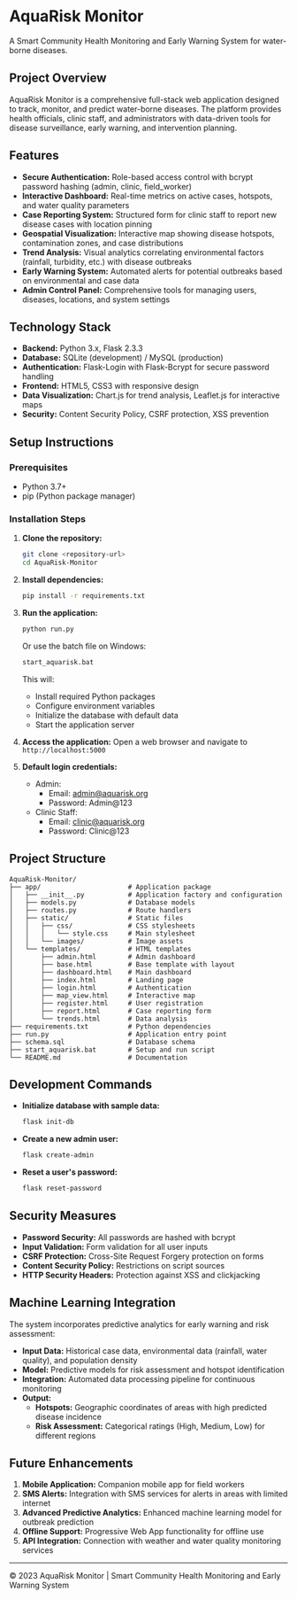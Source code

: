 # AquaRisk Monitor

A Smart Community Health Monitoring and Early Warning System for water-borne diseases.

## Project Overview

AquaRisk Monitor is a comprehensive full-stack web application designed to track, monitor, and predict water-borne diseases. The platform provides health officials, clinic staff, and administrators with data-driven tools for disease surveillance, early warning, and intervention planning.

## Features

- **Secure Authentication:** Role-based access control with bcrypt password hashing (admin, clinic, field_worker)
- **Interactive Dashboard:** Real-time metrics on active cases, hotspots, and water quality parameters
- **Case Reporting System:** Structured form for clinic staff to report new disease cases with location pinning
- **Geospatial Visualization:** Interactive map showing disease hotspots, contamination zones, and case distributions
- **Trend Analysis:** Visual analytics correlating environmental factors (rainfall, turbidity, etc.) with disease outbreaks
- **Early Warning System:** Automated alerts for potential outbreaks based on environmental and case data
- **Admin Control Panel:** Comprehensive tools for managing users, diseases, locations, and system settings

## Technology Stack

- **Backend:** Python 3.x, Flask 2.3.3
- **Database:** SQLite (development) / MySQL (production)
- **Authentication:** Flask-Login with Flask-Bcrypt for secure password handling
- **Frontend:** HTML5, CSS3 with responsive design
- **Data Visualization:** Chart.js for trend analysis, Leaflet.js for interactive maps
- **Security:** Content Security Policy, CSRF protection, XSS prevention

## Setup Instructions

### Prerequisites

- Python 3.7+
- pip (Python package manager)

### Installation Steps

1. **Clone the repository:**
   ```bash
   git clone <repository-url>
   cd AquaRisk-Monitor
   ```

2. **Install dependencies:**
   ```bash
   pip install -r requirements.txt
   ```

3. **Run the application:**
   ```bash
   python run.py
   ```
   
   Or use the batch file on Windows:
   ```bash
   start_aquarisk.bat
   ```
   This will:
   - Install required Python packages
   - Configure environment variables
   - Initialize the database with default data
   - Start the application server

4. **Access the application:**
   Open a web browser and navigate to `http://localhost:5000`

5. **Default login credentials:**
   - Admin: 
     - Email: admin@aquarisk.org
     - Password: Admin@123
   - Clinic Staff:
     - Email: clinic@aquarisk.org
     - Password: Clinic@123

## Project Structure

```
AquaRisk-Monitor/
├── app/                      # Application package
│   ├── __init__.py           # Application factory and configuration
│   ├── models.py             # Database models
│   ├── routes.py             # Route handlers
│   ├── static/               # Static files
│   │   ├── css/              # CSS stylesheets
│   │   │   └── style.css     # Main stylesheet
│   │   └── images/           # Image assets
│   └── templates/            # HTML templates
│       ├── admin.html        # Admin dashboard
│       ├── base.html         # Base template with layout
│       ├── dashboard.html    # Main dashboard
│       ├── index.html        # Landing page
│       ├── login.html        # Authentication
│       ├── map_view.html     # Interactive map
│       ├── register.html     # User registration
│       ├── report.html       # Case reporting form
│       └── trends.html       # Data analysis
├── requirements.txt          # Python dependencies
├── run.py                    # Application entry point
├── schema.sql                # Database schema
├── start_aquarisk.bat        # Setup and run script
└── README.md                 # Documentation
```

## Development Commands

- **Initialize database with sample data:**
  ```bash
  flask init-db
  ```

- **Create a new admin user:**
  ```bash
  flask create-admin
  ```

- **Reset a user's password:**
  ```bash
  flask reset-password
  ```

## Security Measures

- **Password Security:** All passwords are hashed with bcrypt
- **Input Validation:** Form validation for all user inputs
- **CSRF Protection:** Cross-Site Request Forgery protection on forms
- **Content Security Policy:** Restrictions on script sources
- **HTTP Security Headers:** Protection against XSS and clickjacking

## Machine Learning Integration

The system incorporates predictive analytics for early warning and risk assessment:

- **Input Data:** Historical case data, environmental data (rainfall, water quality), and population density
- **Model:** Predictive models for risk assessment and hotspot identification
- **Integration:** Automated data processing pipeline for continuous monitoring
- **Output:**
  - **Hotspots:** Geographic coordinates of areas with high predicted disease incidence
  - **Risk Assessment:** Categorical ratings (High, Medium, Low) for different regions

## Future Enhancements

1. **Mobile Application:** Companion mobile app for field workers
2. **SMS Alerts:** Integration with SMS services for alerts in areas with limited internet
3. **Advanced Predictive Analytics:** Enhanced machine learning model for outbreak prediction
4. **Offline Support:** Progressive Web App functionality for offline use
5. **API Integration:** Connection with weather and water quality monitoring services

---

© 2023 AquaRisk Monitor | Smart Community Health Monitoring and Early Warning System
